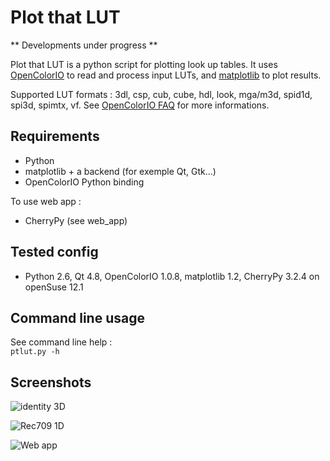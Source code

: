 Plot that LUT
========================

** Developments under progress **

Plot that LUT is a python script for plotting look up tables.
It uses [OpenColorIO](http://opencolorio.org/) to read and process input LUTs, and [matplotlib](http://matplotlib.org/) to plot results.

Supported LUT formats : 3dl, csp, cub, cube, hdl, look, mga/m3d, spid1d, spi3d, spimtx, vf.
See [OpenColorIO FAQ](http://opencolorio.org/FAQ.html) for more informations.

Requirements
------------
- Python
- matplotlib + a backend (for exemple Qt, Gtk...)
- OpenColorIO Python binding

To use web app : 

- CherryPy (see web_app)

Tested config
-------------
- Python 2.6, Qt 4.8, OpenColorIO 1.0.8, matplotlib 1.2, CherryPy 3.2.4 on openSuse 12.1

Command line usage
-----
See command line help :   
`ptlut.py -h`


Screenshots
-----------
![identity 3D](https://dl.dropboxusercontent.com/u/2979643/identity_3D_LUT.png "identity 3D")

![Rec709 1D](https://dl.dropboxusercontent.com/u/2979643/Rec709_1D_LUT.png "Rec709 1D")

![Web app](https://dl.dropboxusercontent.com/u/2979643/PlotThatLUT_webapp2.png "Web app")
